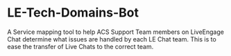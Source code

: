 # LE-Tech-Domains-Bot
A Service mapping tool to help ACS Support Team members on LiveEngage Chat determine what issues are handled by each LE Chat team. This is to ease the transfer of Live Chats to the correct team.
